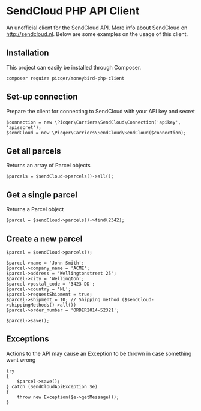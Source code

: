 SendCloud PHP API Client
==========

An unofficial client for the SendCloud API. More info about SendCloud on http://sendcloud.nl. Below are some examples on the usage of this client.

## Installation
This project can easily be installed through Composer.

```
composer require picqer/moneybird-php-client
```

## Set-up connection
Prepare the client for connecting to SendCloud with your API key and secret
```
$connection = new \Picqer\Carriers\SendCloud\Connection('apikey', 'apisecret');
$sendCloud = new \Picqer\Carriers\SendCloud\SendCloud($connection);
```

## Get all parcels
Returns an array of Parcel objects
```
$parcels = $sendCloud->parcels()->all();
```

## Get a single parcel
Returns a Parcel object
```
$parcel = $sendCloud->parcels()->find(2342);
```

## Create a new parcel
```
$parcel = $sendCloud->parcels();

$parcel->name = 'John Smith';
$parcel->company_name = 'ACME';
$parcel->address = 'Wellingtonstreet 25';
$parcel->city = 'Wellington';
$parcel->postal_code = '3423 DD';
$parcel->country = 'NL';
$parcel->requestShipment = true;
$parcel->shipment = 10; // Shipping method ($sendCloud->shippingMethods()->all())
$parcel->order_number = 'ORDER2014-52321';

$parcel->save();
```

## Exceptions
Actions to the API may cause an Exception to be thrown in case something went wrong
```
try
{
    $parcel->save();
} catch (SendCloudApiException $e)
{
    throw new Exception($e->getMessage());
}
```
